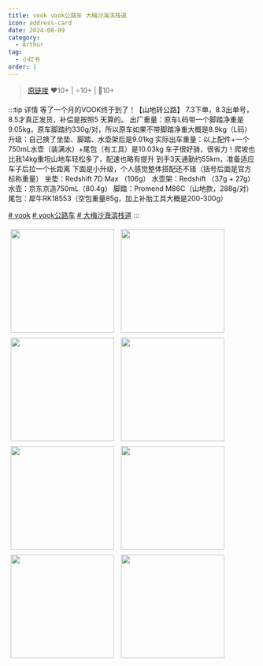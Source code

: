 ```yaml
---
title: vook vook公路车 大梅沙海滨栈道
icon: address-card
date: 2024-08-09
category:
  - Arthur
tag:
  - 小红书
order: 1
---
```

> [原链接](https://www.xiaohongshu.com/explore/66b4ec140000000025033cb6)
> :heart:10+ | :star:10+ | :speech_balloon:10+

:::tip 详情
等了一个月的VOOK终于到了！【山地转公路】
7.3下单，8.3出单号，8.5才真正发货，补偿是按照5 天算的。
出厂重量：原车L码带一个脚踏净重是9.05kg，原车脚踏约330g/对，所以原车如果不带脚踏净重大概是8.9kg（L码）
升级：自己换了坐垫、脚踏、水壶架后是9.01kg
实际出车重量：以上配件+一个750mL水壶（装满水）+尾包（有工具）是10.03kg
车子很好骑，很省力！爬坡也比我14kg重坦山地车轻松多了，配速也略有提升
到手3天通勤约55km，准备适应车子后拉一个长距离
下面是小升级，个人感觉整体搭配还不错（括号后面是官方标称重量）
坐垫：Redshift 7D Max （106g）
水壶架：Redshift （37g + 27g）
水壶：京东京造750mL（80.4g）
脚踏：Promend M86C（山地款，288g/对）
尾包：犀牛RK18553（空包重量85g，加上补胎工具大概是200-300g）
	
[# vook](https://www.xiaohongshu.com/search_result/?keyword=vook&type=54&source=web_note_detail_r10) [# vook公路车](https://www.xiaohongshu.com/search_result/?keyword=vook%E5%85%AC%E8%B7%AF%E8%BD%A6&type=54&source=web_note_detail_r10) [# 大梅沙海滨栈道](https://www.xiaohongshu.com/search_result/?keyword=%E5%A4%A7%E6%A2%85%E6%B2%99%E6%B5%B7%E6%BB%A8%E6%A0%88%E9%81%93&type=54&source=web_note_detail_r10)
:::

<div>

<img src="https://raw.githubusercontent.com/arthurfsy2/XHS2Blog/main/XHS/pic/1040g2sg3168c1v38gk705obno6b0k34kn6rg048.png" width="210px" style="margin: 5px;" align="center" />

<img src="https://raw.githubusercontent.com/arthurfsy2/XHS2Blog/main/XHS/pic/1040g2sg3168c1v38gk7g5obno6b0k34k5k5ccp8.png" width="210px" style="margin: 5px;" align="center" />

<img src="https://raw.githubusercontent.com/arthurfsy2/XHS2Blog/main/XHS/pic/1040g2sg3168c1v38gk805obno6b0k34k13e8qjg.png" width="210px" style="margin: 5px;" align="center" />

<img src="https://raw.githubusercontent.com/arthurfsy2/XHS2Blog/main/XHS/pic/1040g2sg3168c1v38gk8g5obno6b0k34kjcq5bag.png" width="210px" style="margin: 5px;" align="center" />

<img src="https://raw.githubusercontent.com/arthurfsy2/XHS2Blog/main/XHS/pic/1040g2sg3168c1v38gk905obno6b0k34kt1msbj0.png" width="210px" style="margin: 5px;" align="center" />

<img src="https://raw.githubusercontent.com/arthurfsy2/XHS2Blog/main/XHS/pic/1040g2sg3168c1v38gk9g5obno6b0k34kt4142ro.png" width="210px" style="margin: 5px;" align="center" />

<img src="https://raw.githubusercontent.com/arthurfsy2/XHS2Blog/main/XHS/pic/1040g2sg3168c1v38gka05obno6b0k34k8c8t5dg.png" width="210px" style="margin: 5px;" align="center" />

<img src="https://raw.githubusercontent.com/arthurfsy2/XHS2Blog/main/XHS/pic/1040g2sg3168c1v38gkag5obno6b0k34k5v2kjl8.png" width="210px" style="margin: 5px;" align="center" />

</div>